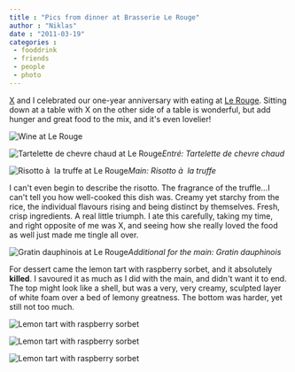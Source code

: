 ```yaml
---
title : "Pics from dinner at Brasserie Le Rouge"
author : "Niklas"
date : "2011-03-19"
categories : 
 - fooddrink
 - friends
 - people
 - photo
---
```


[X](http://cyndamoore.wordpress.com) and I celebrated our one-year anniversary with eating at [Le Rouge](http://www.lerouge.se). Sitting down at a table with X on the other side of a table is wonderful, but add hunger and great food to the mix, and it's even lovelier!

![Wine at Le Rouge](http://farm6.static.flickr.com/5059/5537519359_cf77b7f786.jpg)

![Tartelette de chevre chaud at Le Rouge](http://farm6.static.flickr.com/5258/5538097050_49591fe7a4.jpg)_Entré: Tartelette de chevre chaud_

![Risotto à  la truffe at Le Rouge](http://farm6.static.flickr.com/5059/5538098878_4502a11992.jpg)_Main: Risotto à  la truffe_

I can't even begin to describe the risotto. The fragrance of the truffle...I can't tell you how well-cooked this dish was. Creamy yet starchy from the rice, the individual flavours rising and being distinct by themselves. Fresh, crisp ingredients. A real little triumph. I ate this carefully, taking my time, and right opposite of me was X, and seeing how she really loved the food as well just made me tingle all over.

![Gratin dauphinois at Le Rouge](http://farm6.static.flickr.com/5019/5537521029_5bb9639128.jpg)_Additional for the main: Gratin dauphinois_

For dessert came the lemon tart with raspberry sorbet, and it absolutely **killed**. I savoured it as much as I did with the main, and didn't want it to end. The top might look like a shell, but was a very, very creamy, sculpted layer of white foam over a bed of lemony greatness. The bottom was harder, yet still not too much.

![Lemon tart with raspberry sorbet](http://farm6.static.flickr.com/5291/5538102048_7e856f012e.jpg)

![Lemon tart with raspberry sorbet](http://farm6.static.flickr.com/5216/5538102810_122d2704b3.jpg)

![Lemon tart with raspberry sorbet](http://farm6.static.flickr.com/5053/5538101196_e72c8c58b7_z.jpg)

